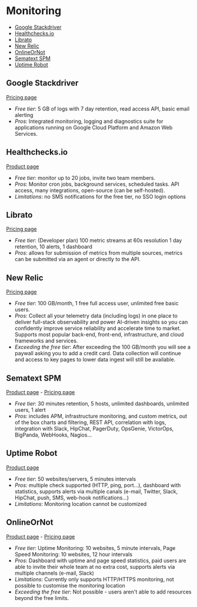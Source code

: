 # Monitoring

<!-- TOC depthFrom:2 -->

- [Google Stackdriver](#google-stackdriver)
- [Healthchecks.io](#healthchecksio)
- [Librato](#librato)
- [New Relic](#new-relic)
- [OnlineOrNot](#onlineornot)
- [Sematext SPM](#sematext-spm)
- [Uptime Robot](#uptime-robot)

<!-- /TOC -->

## Google Stackdriver

[Pricing page](https://cloud.google.com/stackdriver/pricing)

* *Free tier*: 5 GB of logs with 7 day retention, read access API, basic email alerting
* *Pros*: Integrated monitoring, logging and diagnostics suite for applications running on Google Cloud Platform and Amazon Web Services.

## Healthchecks.io

[Product page](https://healthchecks.io)

* *Free tier*: monitor up to 20 jobs, invite two team members.
* *Pros*: Monitor cron jobs, background services, scheduled tasks. API access, many integrations, open-source (can be self-hosted).
* *Limitations*: no SMS notifications for the free tier, no SSO login options

## Librato

[Pricing page](https://www.librato.com/pricing)

* *Free tier*: (Developer plan) 100 metric streams at 60s resolution 1 day retention, 10 alerts, 1 dashboard
* *Pros*: allows for submission of metrics from multiple sources, metrics can be submitted via an agent or directly to the API.

## New Relic

[Pricing page](https://newrelic.com/pricing)

* *Free tier*: 100 GB/month, 1 free full access user, unlimited free basic users.
* *Pros*: Collect all your telemetry data (including logs) in one place to deliver full-stack observability and power AI-driven insights so you can confidently improve service reliability and accelerate time to market. Supports most popular back-end, front-end, infrastructure, and cloud frameworks and services.
* *Exceeding the free tier*: After exceeding the 100 GB/month you will see a paywall asking you to add a credit card. Data collection will continue and access to key pages to lower data ingest will still be available.

## Sematext SPM

[Product page](https://sematext.com/spm) - [Pricing page](http://sematext.com/spm/#plans-and-pricing)

* *Free tier*: 30 minutes retention, 5 hosts, unlimited dashboards, unlimited users, 1 alert
* *Pros*: includes APM, infrastructure monitoring, and custom metrics, out of the box charts and filtering, REST API, correlation with logs, integration with Slack, HipChat, PagerDuty, OpsGenie, VictorOps, BigPanda, WebHooks, Nagios...

## Uptime Robot

[Product page](http://uptimerobot.com/)

* *Free tier*: 50 websites/servers, 5 minutes intervals
* *Pros*: multiple check supported (HTTP, ping, port...), dashboard with statistics, supports alerts via multiple canals (e-mail, Twitter, Slack, HipChat, push, SMS, web-hook notifications...)
* *Limitations*: Monitoring location cannot be customized


## OnlineOrNot

[Product page](http://onlineornot.com/) - [Pricing page](https://onlineornot.com/pricing)

- *Free tier*: Uptime Monitoring: 10 websites, 5 minute intervals, Page Speed Monitoring: 10 websites, 12 hour intervals
- *Pros*: Dashboard with uptime and page speed statistics, paid users are able to invite their whole team at no extra cost, supports alerts via multiple channels (e-mail, Slack)
- *Limitations*: Currently only supports HTTP/HTTPS monitoring, not possible to customise the monitoring location
- *Exceeding the free tier*: Not possible - users aren't able to add resources beyond the free limits. 
